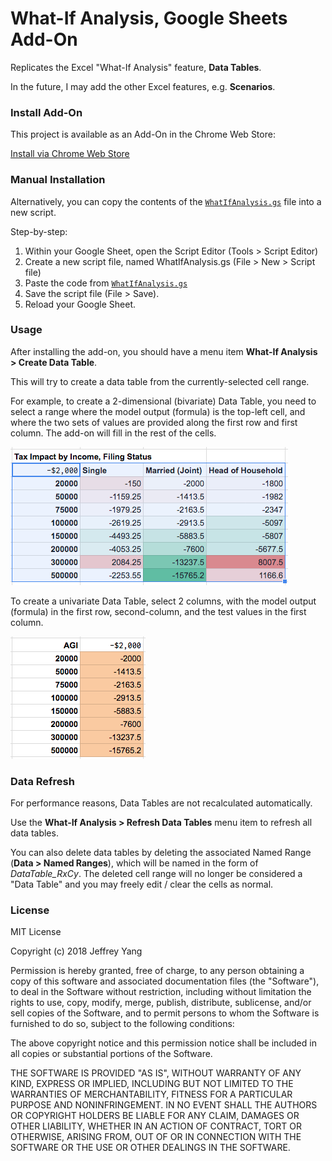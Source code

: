 What-If Analysis, Google Sheets Add-On
===========

Replicates the Excel "What-If Analysis" feature, **Data Tables**.

In the future, I may add the other Excel features, e.g. **Scenarios**.

### Install Add-On

This project is available as an Add-On in the Chrome Web Store:

[Install via Chrome Web Store](https://chrome.google.com/webstore/detail/what-if-analysis/plbdmkgogobniebdohfickjndnechhel)

### Manual Installation

Alternatively, you can copy the contents of the [`WhatIfAnalysis.gs`](WhatIfAnalysis.gs) file into a new script.

Step-by-step:

1. Within your Google Sheet, open the Script Editor (Tools > Script Editor)
2. Create a new script file, named WhatIfAnalysis.gs (File > New > Script file)
3. Paste the code from [`WhatIfAnalysis.gs`](WhatIfAnalysis.gs)
4. Save the script file (File > Save).
5. Reload your Google Sheet. 

### Usage

After installing the add-on, you should have a menu item **What-If Analysis > Create Data Table**.

This will try to create a data table from the currently-selected cell range.

For example, to create a 2-dimensional (bivariate) Data Table, you need to select a range
where the model output (formula) is the top-left cell, and where the two sets of values
are provided along the first row and first column.  The add-on will fill in the rest of the cells.

![2d](doc/2d_datatable.png)

To create a univariate Data Table, select 2 columns, with the model output (formula)
in the first row, second-column, and the test values in the first column.

![1d](doc/columnar.png)

### Data Refresh

For performance reasons, Data Tables are not recalculated automatically.

Use the **What-If Analysis > Refresh Data Tables** menu item to refresh all data tables.

You can also delete data tables by deleting the associated Named Range (**Data > Named Ranges**), 
which will be named in the form of *DataTable_RxCy*.  The deleted cell range will no longer be 
considered a "Data Table" and you may freely edit / clear the cells as normal.


### License

MIT License

Copyright (c) 2018 Jeffrey Yang

Permission is hereby granted, free of charge, to any person obtaining a copy
of this software and associated documentation files (the "Software"), to deal
in the Software without restriction, including without limitation the rights
to use, copy, modify, merge, publish, distribute, sublicense, and/or sell
copies of the Software, and to permit persons to whom the Software is
furnished to do so, subject to the following conditions:

The above copyright notice and this permission notice shall be included in all
copies or substantial portions of the Software.

THE SOFTWARE IS PROVIDED "AS IS", WITHOUT WARRANTY OF ANY KIND, EXPRESS OR
IMPLIED, INCLUDING BUT NOT LIMITED TO THE WARRANTIES OF MERCHANTABILITY,
FITNESS FOR A PARTICULAR PURPOSE AND NONINFRINGEMENT. IN NO EVENT SHALL THE
AUTHORS OR COPYRIGHT HOLDERS BE LIABLE FOR ANY CLAIM, DAMAGES OR OTHER
LIABILITY, WHETHER IN AN ACTION OF CONTRACT, TORT OR OTHERWISE, ARISING FROM,
OUT OF OR IN CONNECTION WITH THE SOFTWARE OR THE USE OR OTHER DEALINGS IN THE
SOFTWARE.
